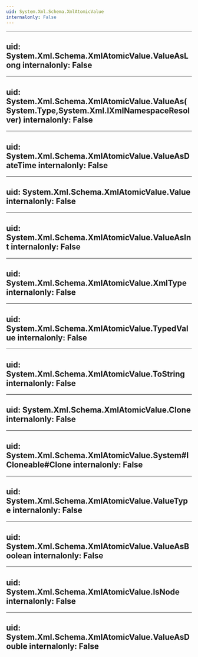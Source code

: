 ```yaml
---
uid: System.Xml.Schema.XmlAtomicValue
internalonly: False
---
```


---
uid: System.Xml.Schema.XmlAtomicValue.ValueAsLong
internalonly: False
---

---
uid: System.Xml.Schema.XmlAtomicValue.ValueAs(System.Type,System.Xml.IXmlNamespaceResolver)
internalonly: False
---

---
uid: System.Xml.Schema.XmlAtomicValue.ValueAsDateTime
internalonly: False
---

---
uid: System.Xml.Schema.XmlAtomicValue.Value
internalonly: False
---

---
uid: System.Xml.Schema.XmlAtomicValue.ValueAsInt
internalonly: False
---

---
uid: System.Xml.Schema.XmlAtomicValue.XmlType
internalonly: False
---

---
uid: System.Xml.Schema.XmlAtomicValue.TypedValue
internalonly: False
---

---
uid: System.Xml.Schema.XmlAtomicValue.ToString
internalonly: False
---

---
uid: System.Xml.Schema.XmlAtomicValue.Clone
internalonly: False
---

---
uid: System.Xml.Schema.XmlAtomicValue.System#ICloneable#Clone
internalonly: False
---

---
uid: System.Xml.Schema.XmlAtomicValue.ValueType
internalonly: False
---

---
uid: System.Xml.Schema.XmlAtomicValue.ValueAsBoolean
internalonly: False
---

---
uid: System.Xml.Schema.XmlAtomicValue.IsNode
internalonly: False
---

---
uid: System.Xml.Schema.XmlAtomicValue.ValueAsDouble
internalonly: False
---
